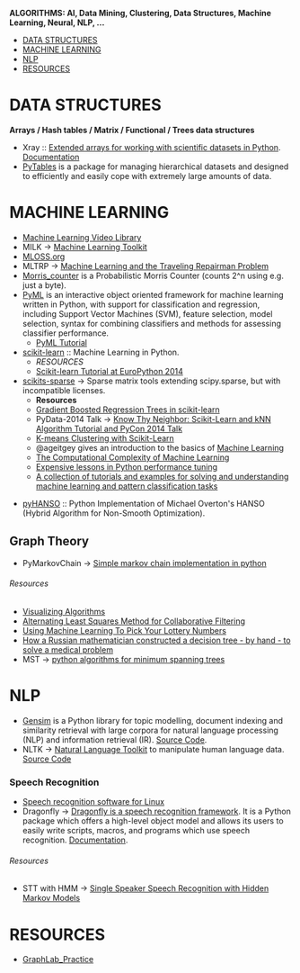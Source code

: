 **ALGORITHMS: AI, Data Mining, Clustering, Data Structures, Machine Learning, Neural, NLP, ...**

- [DATA STRUCTURES](#data-structures)
- [MACHINE LEARNING](#machine-learning])
- [NLP](#nlp)
- [RESOURCES](#resources)



# DATA STRUCTURES
**Arrays / Hash tables / Matrix / Functional / Trees data structures**
* Xray :: [Extended arrays for working with scientific datasets in Python](https://github.com/xray/xray). [Documentation](http://xray.readthedocs.org)
* [PyTables](http://pytables.github.io/) is a package for managing hierarchical datasets and designed to efficiently and easily cope with extremely large amounts of data.


# MACHINE LEARNING
* [Machine Learning Video Library](http://work.caltech.edu/library/)
* MILK → [Machine Learning Toolkit](http://www.luispedro.org/software/milk)
* [MLOSS.org](http://mloss.org/software/)
* MLTRP → [Machine Learning and the Traveling Repairman Problem](https://github.com/thejat/mltrp )
* [Morris_counter](https://github.com/ianozsvald/morris_counter) is a Probabilistic Morris Counter (counts 2^n using e.g. just a byte).
* [PyML](http://sourceforge.net/projects/pyml/) is an interactive object oriented framework for machine learning written in Python, with support for classification and regression, including Support Vector Machines (SVM), feature selection, model selection, syntax for combining classifiers and methods for assessing classifier performance. 
   * [PyML Tutorial](http://pyml.sourceforge.net/tutorial.html)
* [scikit-learn](http://scikit-learn.org/stable/) :: Machine Learning in Python.
   - _RESOURCES_
   - [Scikit-learn Tutorial at EuroPython 2014](https://github.com/GaelVaroquaux/sklearn_europython_2014)
* [scikits-sparse](https://github.com/njsmith/scikits-sparse) → Sparse matrix tools extending scipy.sparse, but with incompatible licenses.
   * __Resources__
   * [Gradient Boosted Regression Trees in scikit-learn](https://github.com/davidwhogg/DataAnalysisRecipes)
   * PyData-2014 Talk → [Know Thy Neighbor: Scikit-Learn and kNN Algorithm Tutorial and PyCon 2014 Talk](https://github.com/pkafei/Know_Thy_Neighbor)
   * [K-means Clustering with Scikit-Learn](https://github.com/sarguido/k-means-clustering)
   * @ageitgey gives an introduction to the basics of [Machine Learning](https://medium.com/@ageitgey/machine-learning-is-fun-80ea3ec3c471)
   * [The Computational Complexity of Machine Learning](https://www.cs.utexas.edu/~klivans/395t.html)
   * [Expensive lessons in Python performance tuning](http://blog.explainmydata.com/2012/07/expensive-lessons-in-python-performance.html)
   * [A collection of tutorials and examples for solving and understanding machine learning and pattern classification tasks](https://github.com/rasbt/pattern_classification)
- [pyHANSO](https://github.com/dohmatob/pyHANSO) :: Python Implementation of Michael Overton's HANSO (Hybrid Algorithm for Non-Smooth Optimization).

## Graph Theory
* PyMarkovChain  → [Simple markov chain implementation in python](https://github.com/TehMillhouse/PyMarkovChain)

###### Resources
* [Visualizing Algorithms](http://bost.ocks.org/mike/algorithms/)
* [Alternating Least Squares Method for Collaborative Filtering](http://bugra.github.io/work/notes/2014-04-19/alternating-least-squares-method-for-collaborative-filtering/)
* [Using Machine Learning To Pick Your Lottery Numbers](http://nbviewer.ipython.org/url/www.onewinner.me/en/devoxxML.ipynb)
* [How a Russian mathematician constructed a decision tree - by hand - to solve a medical problem](http://fastml.com/how-a-russian-mathematician-constructed-a-decision-tree-by-hand-to-solve-a-medical-problem/)
* MST → [python algorithms for minimum spanning trees](http://healthyalgorithms.wordpress.com/2009/01/13/aco-in-python-pads-for-minimum-spanning-trees/)




# NLP
- [Gensim](http://radimrehurek.com/gensim/) is a Python library for topic modelling, document indexing and similarity retrieval with large corpora for natural language processing (NLP) and information retrieval (IR). [Source Code](https://github.com/piskvorky/gensim).
- NLTK → [Natural Language Toolkit](http://www.nltk.org/) to manipulate human language data. [Source Code](https://github.com/nltk/nltk) 

### Speech Recognition
* [Speech recognition software for Linux](http://en.wikipedia.org/wiki/Speech_recognition_software_for_Linux)
* Dragonfly → [Dragonfly is a speech recognition framework](https://code.google.com/p/dragonfly/). It is a Python package which offers a high-level object model and allows its users to easily write scripts, macros, and programs which use speech recognition. [Documentation](https://pythonhosted.org/dragonfly/).

###### Resources
* STT with HMM → [Single Speaker Speech Recognition with Hidden Markov Models](https://kastnerkyle.github.io/blog/2014/05/22/single-speaker-speech-recognition/)


# RESOURCES
- [GraphLab_Practice](https://github.com/nyghtowl/GraphLab_Practice) 

